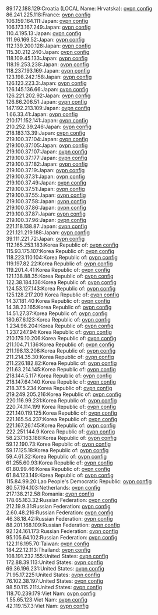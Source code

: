 89.172.188.129:Croatia (LOCAL Name: Hrvatska): [ovpn config](vpn/89_172_188_129.ovpn)  
86.241.225.118:France: [ovpn config](vpn/86_241_225_118.ovpn)  
106.159.164.111:Japan: [ovpn config](vpn/106_159_164_111.ovpn)  
106.173.167.249:Japan: [ovpn config](vpn/106_173_167_249.ovpn)  
110.4.195.13:Japan: [ovpn config](vpn/110_4_195_13.ovpn)  
111.96.169.52:Japan: [ovpn config](vpn/111_96_169_52.ovpn)  
112.139.200.128:Japan: [ovpn config](vpn/112_139_200_128.ovpn)  
115.30.212.240:Japan: [ovpn config](vpn/115_30_212_240.ovpn)  
118.109.45.133:Japan: [ovpn config](vpn/118_109_45_133.ovpn)  
118.19.253.238:Japan: [ovpn config](vpn/118_19_253_238.ovpn)  
118.237.193.169:Japan: [ovpn config](vpn/118_237_193_169.ovpn)  
123.198.242.158:Japan: [ovpn config](vpn/123_198_242_158.ovpn)  
126.123.223.3:Japan: [ovpn config](vpn/126_123_223_3.ovpn)  
126.145.136.66:Japan: [ovpn config](vpn/126_145_136_66.ovpn)  
126.221.202.92:Japan: [ovpn config](vpn/126_221_202_92.ovpn)  
126.66.206.51:Japan: [ovpn config](vpn/126_66_206_51.ovpn)  
147.192.213.109:Japan: [ovpn config](vpn/147_192_213_109.ovpn)  
1.66.33.41:Japan: [ovpn config](vpn/1_66_33_41.ovpn)  
210.171.152.141:Japan: [ovpn config](vpn/210_171_152_141.ovpn)  
210.252.39.246:Japan: [ovpn config](vpn/210_252_39_246.ovpn)  
218.183.13.39:Japan: [ovpn config](vpn/218_183_13_39.ovpn)  
219.100.37.104:Japan: [ovpn config](vpn/219_100_37_104.ovpn)  
219.100.37.105:Japan: [ovpn config](vpn/219_100_37_105.ovpn)  
219.100.37.107:Japan: [ovpn config](vpn/219_100_37_107.ovpn)  
219.100.37.177:Japan: [ovpn config](vpn/219_100_37_177.ovpn)  
219.100.37.182:Japan: [ovpn config](vpn/219_100_37_182.ovpn)  
219.100.37.19:Japan: [ovpn config](vpn/219_100_37_19.ovpn)  
219.100.37.31:Japan: [ovpn config](vpn/219_100_37_31.ovpn)  
219.100.37.49:Japan: [ovpn config](vpn/219_100_37_49.ovpn)  
219.100.37.51:Japan: [ovpn config](vpn/219_100_37_51.ovpn)  
219.100.37.55:Japan: [ovpn config](vpn/219_100_37_55.ovpn)  
219.100.37.58:Japan: [ovpn config](vpn/219_100_37_58.ovpn)  
219.100.37.86:Japan: [ovpn config](vpn/219_100_37_86.ovpn)  
219.100.37.87:Japan: [ovpn config](vpn/219_100_37_87.ovpn)  
219.100.37.96:Japan: [ovpn config](vpn/219_100_37_96.ovpn)  
221.118.138.87:Japan: [ovpn config](vpn/221_118_138_87.ovpn)  
221.121.219.188:Japan: [ovpn config](vpn/221_121_219_188.ovpn)  
39.111.221.72:Japan: [ovpn config](vpn/39_111_221_72.ovpn)  
112.165.253.183:Korea Republic of: [ovpn config](vpn/112_165_253_183.ovpn)  
115.93.175.107:Korea Republic of: [ovpn config](vpn/115_93_175_107.ovpn)  
118.223.110.104:Korea Republic of: [ovpn config](vpn/118_223_110_104.ovpn)  
119.197.82.22:Korea Republic of: [ovpn config](vpn/119_197_82_22.ovpn)  
119.201.4.41:Korea Republic of: [ovpn config](vpn/119_201_4_41.ovpn)  
121.138.88.35:Korea Republic of: [ovpn config](vpn/121_138_88_35.ovpn)  
122.38.184.136:Korea Republic of: [ovpn config](vpn/122_38_184_136.ovpn)  
124.53.127.143:Korea Republic of: [ovpn config](vpn/124_53_127_143.ovpn)  
125.128.217.209:Korea Republic of: [ovpn config](vpn/125_128_217_209.ovpn)  
14.37.181.40:Korea Republic of: [ovpn config](vpn/14_37_181_40.ovpn)  
14.38.23.165:Korea Republic of: [ovpn config](vpn/14_38_23_165.ovpn)  
14.51.27.37:Korea Republic of: [ovpn config](vpn/14_51_27_37.ovpn)  
180.67.6.123:Korea Republic of: [ovpn config](vpn/180_67_6_123.ovpn)  
1.234.96.204:Korea Republic of: [ovpn config](vpn/1_234_96_204.ovpn)  
1.237.247.94:Korea Republic of: [ovpn config](vpn/1_237_247_94.ovpn)  
210.179.10.206:Korea Republic of: [ovpn config](vpn/210_179_10_206.ovpn)  
211.104.71.136:Korea Republic of: [ovpn config](vpn/211_104_71_136.ovpn)  
211.198.13.208:Korea Republic of: [ovpn config](vpn/211_198_13_208.ovpn)  
211.214.35.30:Korea Republic of: [ovpn config](vpn/211_214_35_30.ovpn)  
211.226.182.82:Korea Republic of: [ovpn config](vpn/211_226_182_82.ovpn)  
211.63.214.145:Korea Republic of: [ovpn config](vpn/211_63_214_145.ovpn)  
218.144.5.117:Korea Republic of: [ovpn config](vpn/218_144_5_117.ovpn)  
218.147.64.140:Korea Republic of: [ovpn config](vpn/218_147_64_140.ovpn)  
218.37.5.234:Korea Republic of: [ovpn config](vpn/218_37_5_234.ovpn)  
219.249.205.216:Korea Republic of: [ovpn config](vpn/219_249_205_216.ovpn)  
220.116.99.231:Korea Republic of: [ovpn config](vpn/220_116_99_231.ovpn)  
220.74.114.199:Korea Republic of: [ovpn config](vpn/220_74_114_199.ovpn)  
221.140.119.125:Korea Republic of: [ovpn config](vpn/221_140_119_125.ovpn)  
221.165.54.237:Korea Republic of: [ovpn config](vpn/221_165_54_237.ovpn)  
221.167.26.145:Korea Republic of: [ovpn config](vpn/221_167_26_145.ovpn)  
222.251.144.9:Korea Republic of: [ovpn config](vpn/222_251_144_9.ovpn)  
58.237.163.188:Korea Republic of: [ovpn config](vpn/58_237_163_188.ovpn)  
59.12.190.73:Korea Republic of: [ovpn config](vpn/59_12_190_73.ovpn)  
59.17.125.18:Korea Republic of: [ovpn config](vpn/59_17_125_18.ovpn)  
59.4.61.32:Korea Republic of: [ovpn config](vpn/59_4_61_32.ovpn)  
61.255.60.93:Korea Republic of: [ovpn config](vpn/61_255_60_93.ovpn)  
61.80.99.46:Korea Republic of: [ovpn config](vpn/61_80_99_46.ovpn)  
61.84.123.149:Korea Republic of: [ovpn config](vpn/61_84_123_149.ovpn)  
115.84.99.20:Lao People's Democratic Republic: [ovpn config](vpn/115_84_99_20.ovpn)  
80.57.194.103:Netherlands: [ovpn config](vpn/80_57_194_103.ovpn)  
217.138.212.58:Romania: [ovpn config](vpn/217_138_212_58.ovpn)  
178.65.163.32:Russian Federation: [ovpn config](vpn/178_65_163_32.ovpn)  
212.19.9.31:Russian Federation: [ovpn config](vpn/212_19_9_31.ovpn)  
2.60.48.216:Russian Federation: [ovpn config](vpn/2_60_48_216.ovpn)  
46.38.18.42:Russian Federation: [ovpn config](vpn/46_38_18_42.ovpn)  
88.201.168.109:Russian Federation: [ovpn config](vpn/88_201_168_109.ovpn)  
92.124.161.173:Russian Federation: [ovpn config](vpn/92_124_161_173.ovpn)  
95.105.64.102:Russian Federation: [ovpn config](vpn/95_105_64_102.ovpn)  
122.116.195.70:Taiwan: [ovpn config](vpn/122_116_195_70.ovpn)  
184.22.12.113:Thailand: [ovpn config](vpn/184_22_12_113.ovpn)  
108.191.232.155:United States: [ovpn config](vpn/108_191_232_155.ovpn)  
172.88.39.113:United States: [ovpn config](vpn/172_88_39_113.ovpn)  
69.36.196.231:United States: [ovpn config](vpn/69_36_196_231.ovpn)  
71.95.17.225:United States: [ovpn config](vpn/71_95_17_225.ovpn)  
76.102.38.197:United States: [ovpn config](vpn/76_102_38_197.ovpn)  
98.50.115.211:United States: [ovpn config](vpn/98_50_115_211.ovpn)  
118.70.239.179:Viet Nam: [ovpn config](vpn/118_70_239_179.ovpn)  
1.55.65.123:Viet Nam: [ovpn config](vpn/1_55_65_123.ovpn)  
42.119.157.3:Viet Nam: [ovpn config](vpn/42_119_157_3.ovpn)  
